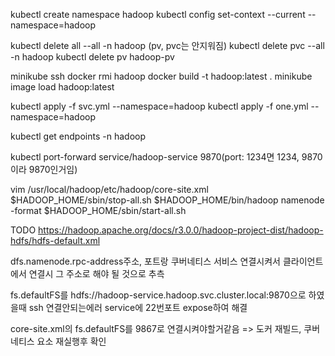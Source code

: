 kubectl create namespace hadoop
kubectl config set-context --current --namespace=hadoop

kubectl delete all --all -n hadoop (pv, pvc는 안지워짐)
kubectl delete pvc --all -n hadoop
kubectl delete pv hadoop-pv

minikube ssh
docker rmi hadoop
docker build -t hadoop:latest .
minikube image load hadoop:latest

kubectl apply -f svc.yml --namespace=hadoop
kubectl apply -f one.yml --namespace=hadoop

kubectl get endpoints -n hadoop

kubectl port-forward service/hadoop-service 9870(port: 1234면 1234, 9870이라 9870인거임)

vim /usr/local/hadoop/etc/hadoop/core-site.xml
$HADOOP_HOME/sbin/stop-all.sh
$HADOOP_HOME/bin/hadoop namenode -format
$HADOOP_HOME/sbin/start-all.sh

TODO
https://hadoop.apache.org/docs/r3.0.0/hadoop-project-dist/hadoop-hdfs/hdfs-default.xml

dfs.namenode.rpc-address주소, 포트랑 쿠버네티스 서비스 연결시켜서
클라이언트에서 연결시 그 주소로 해야 될 것으로 추측

fs.defaultFS를 hdfs://hadoop-service.hadoop.svc.cluster.local:9870으로 하였을때
ssh 연결안되는에러 service에 22번포트 expose하여 해결

core-site.xml의 fs.defaultFS를 9867로 연결시켜야할거같음
=> 도커 재빌드, 쿠버네티스 요소 재실행후 확인
